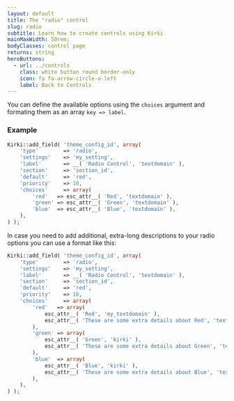 ```yaml
---
layout: default
title: The "radio" control
slug: radio
subtitle: Learn how to create controls using Kirki
mainMaxWidth: 50rem;
bodyClasses: control page
returns: string
heroButtons:
  - url: ../controls
    class: white button round border-only
    icon: fa fa-arrow-circle-o-left
    label: Back to Controls
---
```


You can define the available options using the `choices` argument and formating them as an array `key => label`.

### Example

```php
Kirki::add_field( 'theme_config_id', array(
	'type'        => 'radio',
	'settings'    => 'my_setting',
	'label'       => __( 'Radio Control', 'textdomain' ),
	'section'     => 'section_id',
	'default'     => 'red',
	'priority'    => 10,
	'choices'     => array(
		'red'   => esc_attr__( 'Red', 'textdomain' ),
		'green' => esc_attr__( 'Green', 'textdomain' ),
		'blue'  => esc_attr__( 'Blue', 'textdomain' ),
	),
) );
```

In case you need to add additional, extra-long descriptions to your radio options you can use a format like this:

```php
Kirki::add_field( 'theme_config_id', array(
	'type'        => 'radio',
	'settings'    => 'my_setting',
	'label'       => __( 'Radio Control', 'textdomain' ),
	'section'     => 'section_id',
	'default'     => 'red',
	'priority'    => 10,
	'choices'     => array(
		'red'   => array(
			esc_attr__( 'Red', 'my_textdomain' ),
			esc_attr__( 'These are some extra details about Red', 'textdomain' ),
		),
		'green' => array(
			esc_attr__( 'Green', 'kirki' ),
			esc_attr__( 'These are some extra details about Green', 'textdomain' ),
		),
		'blue'  => array(
			esc_attr__( 'Blue', 'kirki' ),
			esc_attr__( 'These are some extra details about Blue', 'textdomain' ),
		),
	),
) );
```
